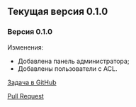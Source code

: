 ## Текущая версия 0.1.0

### Версия 0.1.0
Изменения:
* Добавлена панель администратора;
* Добавлены пользователи с ACL.

[Задача в GitHub](https://github.com/Almadef/yii2-library/issues/1)

[Pull Request](https://github.com/Almadef/yii2-library/pull/2)
